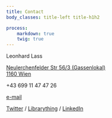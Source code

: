 ```yaml
---
title: Contact
body_classes: title-left title-h1h2

process:
    markdown: true
    twig: true
---
```


Leonhard Lass  

[Neulerchenfelder Str 56/3 (Gassenlokal)  
1160 Wien](https://goo.gl/maps/G3cTbEG4WBP2)



<div class="vcard">
    <div class="tel">
        +43 699 11 47 47 26
    </div>
</div>

[e-mail](mailto:{{'leo@depart.at'|safe_email}})




[Twitter](https://twitter.com/leo_depart) / [Librarything](https://www.librarything.com/profile/leo_depart) / [LinkedIn](https://www.linkedin.com/in/depart/)